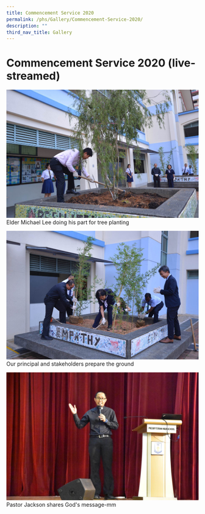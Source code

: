 ```yaml
---
title: Commencement Service 2020
permalink: /phs/Gallery/Commencement-Service-2020/
description: ""
third_nav_title: Gallery
---
```

# **Commencement Service 2020 (live-streamed)**

![](/images/6c26c359e_103484.jpg)
Elder Michael Lee doing his part for tree planting

![](/images/3ed1755f6_103486.jpg)
Our principal and stakeholders prepare the ground

![](/images/7364fb0f0_103491.jpg)
Pastor Jackson shares God's message-mm